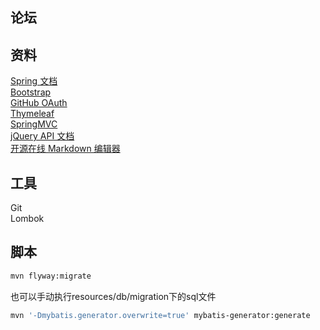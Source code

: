 ## 论坛

## 资料
[Spring 文档](https://spring.io/guides)  
[Bootstrap](https://v3.bootcss.com/getting-started/)  
[GitHub OAuth](https://v3.bootcss.com/getting-started/)  
[Thymeleaf](https://www.thymeleaf.org/doc/tutorials/3.0/usingthymeleaf.html#setting-attribute-values)  
[SpringMVC](https://docs.spring.io/spring-framework/docs/5.0.3.RELEASE/spring-framework-reference/web.html#mvc-handlermapping-interceptor)  
[jQuery API 文档](https://api.jquery.com/)  
[开源在线 Markdown 编辑器](https://pandao.github.io/editor.md/)

## 工具
Git  
Lombok

## 脚本
```bash
mvn flyway:migrate
```
也可以手动执行resources/db/migration下的sql文件  
```bash
mvn '-Dmybatis.generator.overwrite=true' mybatis-generator:generate
```